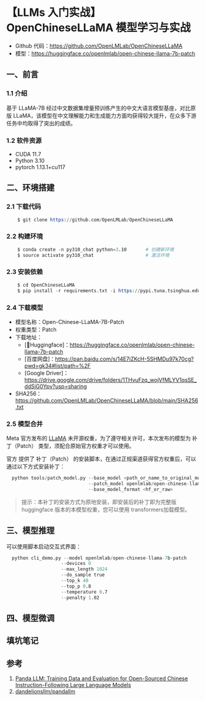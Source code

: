 # 【LLMs 入门实战】 OpenChineseLLaMA 模型学习与实战
 
- Github 代码：https://github.com/OpenLMLab/OpenChineseLLaMA
- 模型：https://huggingface.co/openlmlab/open-chinese-llama-7b-patch

## 一、前言

### 1.1 介绍

基于 LLaMA-7B 经过中文数据集增量预训练产生的中文大语言模型基座，对比原版 LLaMA，该模型在中文理解能力和生成能力方面均获得较大提升，在众多下游任务中均取得了突出的成绩。

### 1.2 软件资源

- CUDA 11.7
- Python 3.10
- pytorch 1.13.1+cu117

## 二、环境搭建

### 2.1 下载代码 

```s
    $ git clone https://github.com/OpenLMLab/OpenChineseLLaMA
```

### 2.2 构建环境

```s
    $ conda create -n py310_chat python=3.10       # 创建新环境
    $ source activate py310_chat                   # 激活环境
```

### 2.3 安装依赖 

```s
    $ cd OpenChineseLLaMA
    $ pip install -r requirements.txt -i https://pypi.tuna.tsinghua.edu.cn/simple
```

### 2.4 下载模型

- 模型名称：Open-Chinese-LLaMA-7B-Patch
- 权重类型：Patch
- 下载地址：
  - [🤗Huggingface]：https://huggingface.co/openlmlab/open-chinese-llama-7b-patch
  - [百度网盘]：https://pan.baidu.com/s/14E7iZKcH-5SHMDu97k70cg?pwd=gk34#list/path=%2F
  - [Google Driver]：https://drive.google.com/drive/folders/1THvuFzq_wojVfMLYV1qsSE_ddSjG0Ypv?usp=sharing
- SHA256：https://github.com/OpenLMLab/OpenChineseLLaMA/blob/main/SHA256.txt

### 2.5 模型合并

Meta 官方发布的 [LLaMA](https://github.com/facebookresearch/llama) 未开源权重，为了遵守相关许可，本次发布的模型为 补丁（Patch） 类型，须配合原始官方权重才可以使用。

官方 提供了 补丁（Patch） 的安装脚本，在通过正规渠道获得官方权重后，可以通过以下方式安装补丁：

```s
  python tools/patch_model.py --base_model <path_or_name_to_original_model>
                              --patch_model openlmlab/open-chinese-llama-7b-patch
                              --base_model_format <hf_or_raw>
```

> 提示：本补丁的安装方式为原地安装，即安装后的补丁即为完整版 huggingface 版本的本模型权重，您可以使用 transformers加载模型。

## 三、模型推理

可以使用脚本启动交互式界面：

```s
  python cli_demo.py --model openlmlab/open-chinese-llama-7b-patch
                    --devices 0
                    --max_length 1024
                    --do_sample true
                    --top_k 40
                    --top_p 0.8
                    --temperature 0.7
                    --penalty 1.02
```

## 四、模型微调



## 填坑笔记


## 参考

1. [Panda LLM: Training Data and Evaluation for Open-Sourced Chinese Instruction-Following Large Language Models](https://arxiv.org/pdf/2305.03025v1.pdf)
2. [dandelionsllm/pandallm](https://github.com/dandelionsllm/pandallm)
